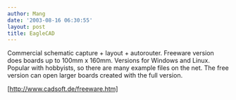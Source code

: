```yaml
---
author: Mang
date: '2003-08-16 06:30:55'
layout: post
title: EagleCAD
---
```


Commercial schematic capture + layout + autorouter.  Freeware version does boards up to 100mm x 160mm.  Versions for Windows and Linux.  Popular with hobbyists, so there are many example files on the net.  The free version can open larger boards created with the full version.

[http://www.cadsoft.de/freeware.htm]

